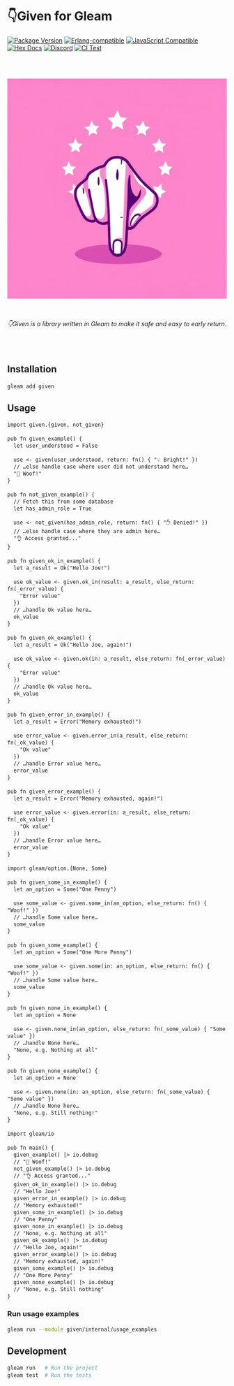 # 👇Given for Gleam

[![Package <a href="https://github.com/inoas/gleam-given/releases"><img src="https://img.shields.io/github/release/inoas/gleam-given" alt="GitHub release"></a> Version](https://img.shields.io/hexpm/v/given)](https://hex.pm/packages/given)
[![Erlang-compatible](https://img.shields.io/badge/target-erlang-b83998)](https://www.erlang.org/)
[![JavaScript Compatible](https://img.shields.io/badge/target-javascript-f3e155)](https://en.wikipedia.org/wiki/JavaScript)
[![Hex Docs](https://img.shields.io/badge/hex-docs-ffaff3)](https://hexdocs.pm/given/)
[![Discord](https://img.shields.io/discord/768594524158427167?label=discord%20chat&amp;color=5865F2)](https://discord.gg/Fm8Pwmy)
[![CI Test](https://github.com/inoas/gleam-given/actions/workflows/test.yml/badge.svg?branch=main&amp;event=push)](https://github.com/inoas/gleam-given/actions/workflows/test.yml)

<br>
<br>

<p align="center">
  <img src="https://raw.githubusercontent.com/inoas/gleam-given/main/given-logo.png" alt="Given Logo" style="max-height: 33vh; width: auto; height: auto" width="480" height="480"/>
</p>

<br>

<p align="center">
  <i>
    👇Given is a library written in Gleam to make it safe and easy to early return.
  </i>
</p>

<br>
<br>

## Installation

```sh
gleam add given
```

## Usage

```gleam
import given.{given, not_given}

pub fn given_example() {
  let user_understood = False

  use <- given(user_understood, return: fn() { "💡 Bright!" })
  // …else handle case where user did not understand here…
  "🤯 Woof!"
}

pub fn not_given_example() {
  // Fetch this from some database
  let has_admin_role = True

  use <- not_given(has_admin_role, return: fn() { "✋ Denied!" })
  // …else handle case where they are admin here…
  "👌 Access granted..."
}

pub fn given_ok_in_example() {
  let a_result = Ok("Hello Joe!")

  use ok_value <- given.ok_in(result: a_result, else_return: fn(_error_value) {
    "Error value"
  })
  // …handle Ok value here…
  ok_value
}

pub fn given_ok_example() {
  let a_result = Ok("Hello Joe, again!")

  use ok_value <- given.ok(in: a_result, else_return: fn(_error_value) {
    "Error value"
  })
  // …handle Ok value here…
  ok_value
}

pub fn given_error_in_example() {
  let a_result = Error("Memory exhausted!")

  use error_value <- given.error_in(a_result, else_return: fn(_ok_value) {
    "Ok value"
  })
  // …handle Error value here…
  error_value
}

pub fn given_error_example() {
  let a_result = Error("Memory exhausted, again!")

  use error_value <- given.error(in: a_result, else_return: fn(_ok_value) {
    "Ok value"
  })
  // …handle Error value here…
  error_value
}

import gleam/option.{None, Some}

pub fn given_some_in_example() {
  let an_option = Some("One Penny")

  use some_value <- given.some_in(an_option, else_return: fn() { "Woof!" })
  // …handle Some value here…
  some_value
}

pub fn given_some_example() {
  let an_option = Some("One More Penny")

  use some_value <- given.some(in: an_option, else_return: fn() { "Woof!" })
  // …handle Some value here…
  some_value
}

pub fn given_none_in_example() {
  let an_option = None

  use <- given.none_in(an_option, else_return: fn(_some_value) { "Some value" })
  // …handle None here…
  "None, e.g. Nothing at all"
}

pub fn given_none_example() {
  let an_option = None

  use <- given.none(in: an_option, else_return: fn(_some_value) { "Some value" })
  // …handle None here…
  "None, e.g. Still nothing!"
}

import gleam/io

pub fn main() {
  given_example() |> io.debug
  // "🤯 Woof!"
  not_given_example() |> io.debug
  // "👌 Access granted..."
  given_ok_in_example() |> io.debug
  // "Hello Joe!"
  given_error_in_example() |> io.debug
  // "Memory exhausted!"
  given_some_in_example() |> io.debug
  // "One Penny"
  given_none_in_example() |> io.debug
  // "None, e.g. Nothing at all"
  given_ok_example() |> io.debug
  // "Hello Joe, again!"
  given_error_example() |> io.debug
  // "Memory exhausted, again!"
  given_some_example() |> io.debug
  // "One More Penny"
  given_none_example() |> io.debug
  // "None, e.g. Still nothing"
}
```

### Run usage examples

```sh
gleam run --module given/internal/usage_examples
```

## Development

```sh
gleam run   # Run the project
gleam test  # Run the tests
```
